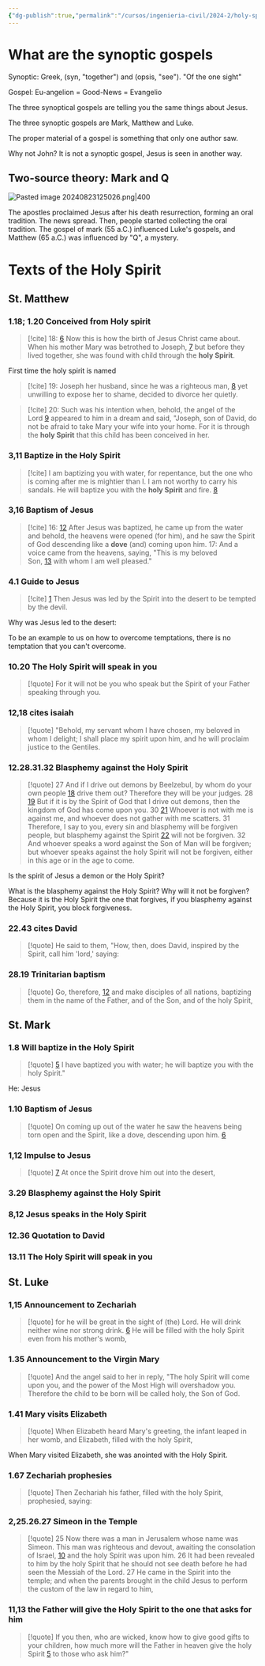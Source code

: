 ```yaml
---
{"dg-publish":true,"permalink":"/cursos/ingenieria-civil/2024-2/holy-spirit/1-the-anthropological-key-to-understanding-the-spiritual-dimension-of-the-human-being/the-holy-sprit-in-the-synoptic-gospels/"}
---
```


# What are the synoptic gospels

Synoptic: Greek, (syn, "together") and (opsis, "see"). "Of the one sight"

Gospel: Eu-angelion = Good-News = Evangelio

The three synoptical gospels are telling you the same things about Jesus.

The three synoptic gospels are Mark, Matthew and Luke.

The proper material of a gospel is something that only one author saw.

Why not John?
	It is not a synoptic gospel, Jesus is seen in another way.

## Two-source theory: Mark and Q

![Pasted image 20240823125026.png|400](/img/user/Cursos/Ingenier%C3%ADa%20Civil/2024-2/Holy%20Spirit/1%20The%20anthropological%20key%20to%20understanding%20the%20spiritual%20dimension%20of%20the%20human%20being/attachments/Pasted%20image%2020240823125026.png)

The apostles proclaimed Jesus after his death resurrection, forming an oral tradition. The news spread. Then, people started collecting the oral tradition. The gospel of mark (55 a.C.) influenced Luke's gospels, and Matthew (65 a.C.) was influenced by "Q", a mystery.

# Texts of the Holy Spirit
## St. Matthew
### 1.18; 1.20 Conceived from Holy spirit

> [!cite]
> 18: [6](https://www.vatican.va/archive/ENG0839/__PVA.HTM#$2VI) Now this is how the birth of Jesus Christ came about. When his mother Mary was betrothed to Joseph, [7](https://www.vatican.va/archive/ENG0839/__PVA.HTM#$2VJ) but before they lived together, she was found with child through the **holy Spirit**.

First time the holy spirit is named

> [!cite]
> 19: Joseph her husband, since he was a righteous man, [8](https://www.vatican.va/archive/ENG0839/__PVA.HTM#$2VK) yet unwilling to expose her to shame, decided to divorce her quietly.

> [!cite]
> 20: Such was his intention when, behold, the angel of the Lord [9](https://www.vatican.va/archive/ENG0839/__PVA.HTM#$2VL) appeared to him in a dream and said, "Joseph, son of David, do not be afraid to take Mary your wife into your home. For it is through the **holy Spirit** that this child has been conceived in her.

### 3,11 Baptize in the Holy Spirit

> [!cite]
> I am baptizing you with water, for repentance, but the one who is coming after me is mightier than I. I am not worthy to carry his sandals. He will baptize you with the **holy Spirit** and fire. [8](https://www.vatican.va/archive/ENG0839/__PVC.HTM#$2W8)

### 3,16 Baptism of Jesus  

> [!cite]
> 16: [12](https://www.vatican.va/archive/ENG0839/__PVC.HTM#$2WC) After Jesus was baptized, he came up from the water and behold, the heavens were opened (for him), and he saw the Spirit of God descending like a **dove** (and) coming upon him.
> 17: And a voice came from the heavens, saying, "This is my beloved Son, [13](https://www.vatican.va/archive/ENG0839/__PVC.HTM#$2WD) with whom I am well pleased."

### 4.1 Guide to Jesus  

> [!cite]
> [1](https://www.vatican.va/archive/ENG0839/__PVD.HTM#$2WE) Then Jesus was led by the Spirit into the desert to be tempted by the devil.

Why was Jesus led to the desert:

To be an example to us on how to overcome temptations, there is no temptation that you can't overcome.

### 10.20 The Holy Spirit will speak in you

> [!quote]
> For it will not be you who speak but the Spirit of your Father speaking through you.

### 12,18 cites isaiah

> [!quote]
> "Behold, my servant whom I have chosen, my beloved in whom I delight; I shall place my spirit upon him, and he will proclaim justice to the Gentiles.

### 12.28.31.32 Blasphemy against the Holy Spirit

> [!quote]
> 27 And if I drive out demons by Beelzebul, by whom do your own people [18](https://www.vatican.va/archive/ENG0839/__PVL.HTM#$317) drive them out? Therefore they will be your judges.
> 28 [19](https://www.vatican.va/archive/ENG0839/__PVL.HTM#$318) But if it is by the Spirit of God that I drive out demons, then the kingdom of God has come upon you.
> 30 [21](https://www.vatican.va/archive/ENG0839/__PVL.HTM#$31A) Whoever is not with me is against me, and whoever does not gather with me scatters.
> 31 Therefore, I say to you, every sin and blasphemy will be forgiven people, but blasphemy against the Spirit [22](https://www.vatican.va/archive/ENG0839/__PVL.HTM#$31B) will not be forgiven.
> 32 And whoever speaks a word against the Son of Man will be forgiven; but whoever speaks against the holy Spirit will not be forgiven, either in this age or in the age to come.

Is the spirit of Jesus a demon or the Holy Spirit?

What is the blasphemy against the Holy Spirit? Why will it not be forgiven?
	Because it is the Holy Spirit the one that forgives, if you blasphemy against the Holy Spirit, you block forgiveness.
### 22.43 cites David

> [!quote]
> He said to them, "How, then, does David, inspired by the Spirit, call him 'lord,' saying:

### 28.19 Trinitarian baptism

> [!quote]
> Go, therefore, [12](https://www.vatican.va/archive/ENG0839/__PW1.HTM#$3C1) and make disciples of all nations, baptizing them in the name of the Father, and of the Son, and of the holy Spirit,

## St. Mark
### 1.8 Will baptize in the Holy Spirit  

> [!quote]
> [5](https://www.vatican.va/archive/ENG0839/__PW3.HTM#$3C7) I have baptized you with water; he will baptize you with the holy Spirit."

He: Jesus
### 1.10 Baptism of Jesus  

> [!quote]
> On coming up out of the water he saw the heavens being torn open and the Spirit, like a dove, descending upon him. [6](https://www.vatican.va/archive/ENG0839/__PW3.HTM#$3C8)

### 1,12 Impulse to Jesus  

> [!quote]
> [7](https://www.vatican.va/archive/ENG0839/__PW3.HTM#$3C9) At once the Spirit drove him out into the desert,

### 3.29 Blasphemy against the Holy Spirit  
### 8,12 Jesus speaks in the Holy Spirit  
### 12.36 Quotation to David  
### 13.11 The Holy Spirit will speak in you

## St. Luke

### 1,15 Announcement to Zechariah

> [!quote]
> for he will be great in the sight of (the) Lord. He will drink neither wine nor strong drink. [6](https://www.vatican.va/archive/ENG0839/__PWK.HTM#$3HC) He will be filled with the holy Spirit even from his mother's womb,

### 1.35 Announcement to the Virgin Mary

> [!quote]
> And the angel said to her in reply, "The holy Spirit will come upon you, and the power of the Most High will overshadow you. Therefore the child to be born will be called holy, the Son of God.

### 1.41 Mary visits Elizabeth

> [!quote]
> When Elizabeth heard Mary's greeting, the infant leaped in her womb, and Elizabeth, filled with the holy Spirit,

When Mary visited Elizabeth, she was anointed with the Holy Spirit. 

### 1.67 Zechariah prophesies

> [!quote]
> Then Zechariah his father, filled with the holy Spirit, prophesied, saying:

### 2,25.26.27 Simeon in the Temple

> [!quote]
> 25 Now there was a man in Jerusalem whose name was Simeon. This man was righteous and devout, awaiting the consolation of Israel, [10](https://www.vatican.va/archive/ENG0839/__PWL.HTM#$3I2) and the holy Spirit was upon him.
> 26 It had been revealed to him by the holy Spirit that he should not see death before he had seen the Messiah of the Lord.
> 27 He came in the Spirit into the temple; and when the parents brought in the child Jesus to perform the custom of the law in regard to him,

### 11,13 the Father will give the Holy Spirit to the one that asks for him 

> [!quote]
> If you then, who are wicked, know how to give good gifts to your children, how much more will the Father in heaven give the holy Spirit [5](https://www.vatican.va/archive/ENG0839/__PWU.HTM#$3M0) to those who ask him?"
